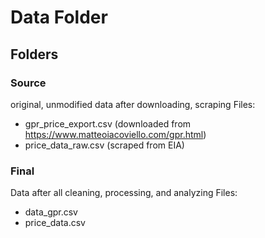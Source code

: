 # Data Folder 

## Folders 

### Source 
original, unmodified data after downloading, scraping 
Files: 
- gpr_price_export.csv (downloaded from https://www.matteoiacoviello.com/gpr.html)
- price_data_raw.csv (scraped from EIA)

### Final 
Data after all cleaning, processing, and analyzing
Files: 
- data_gpr.csv
- price_data.csv 
